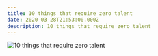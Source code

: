 ```yaml
---
title: 10 things that require zero talent
date: 2020-03-28T21:53:00.000Z
description: 10 things that require zero talent
---
```

![10 things that require zero talent](/images/uploads/10-things-that-require-zero-talent.jpg)